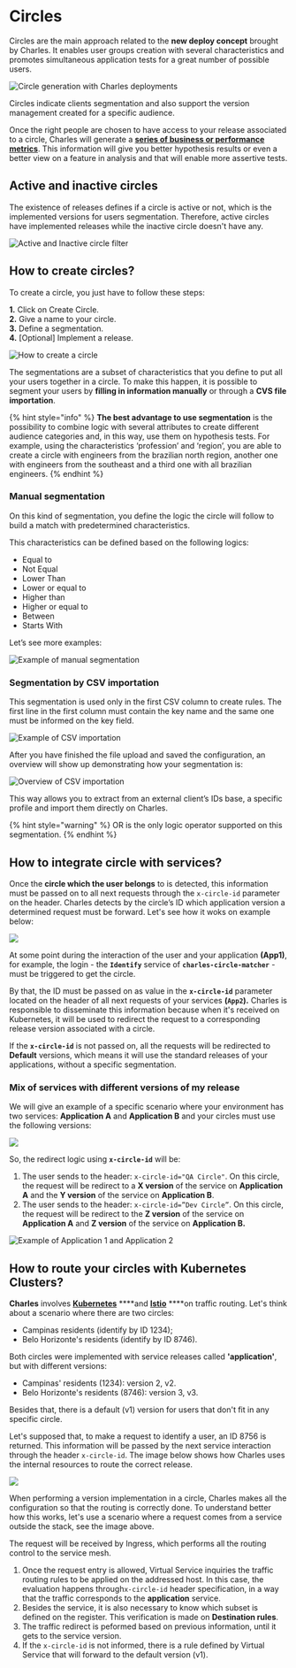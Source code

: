 # Circles

Circles are the main approach related to the **new deploy concept** brought by Charles. It enables user groups creation with several characteristics and promotes simultaneous application tests for a great number of possible users. 

![Circle generation with Charles deployments](../.gitbook/assets/circles_bg_white.jpg)

Circles indicate clients segmentation and also support the version management created for a specific audience. 

Once the right people are chosen to have access to your release associated to a circle, Charles will generate a [**series of business or performance metrics**](https://docs.charlescd.io/v/v0.2.1-en/reference/metrics). This information will give you better hypothesis results or even a better view on a feature in analysis and that will enable more assertive tests.

## Active and inactive circles

The existence of releases defines if a circle is active or not, which is the implemented versions for users segmentation. Therefore, active circles have implemented releases while the inactive circle doesn't have any.

 

![Active and Inactive circle filter](https://gblobscdn.gitbook.com/assets%2F-LzaqMnnQTjZO7P6hApv%2F-M7rKxDdQhwf1rfMyili%2F-M7rMicKEB9xYtEJ-28B%2Fchrome-capture%20%282%29.gif?alt=media&token=04dfdbc0-4976-489e-aee4-44ec4946640f)

## How to create circles?

To create a circle, you just have to follow these steps:

**1.** Click on Create Circle.  
**2.** Give a name to your circle.  
**3.** Define a segmentation.  
**4.** \[Optional\] Implement a release.

![  How to create a circle](../.gitbook/assets/criar-circulo.gif)

The segmentations are a subset of characteristics that you define to put all your users together in a circle. To make this happen, it is possible to segment your users by **filling in information manually** or through a **CVS file importation**.   


{% hint style="info" %}
**The best advantage to use segmentation** is the possibility to combine logic with several attributes to create different audience categories and, in this way, use them on hypothesis tests. For example, using the characteristics ‘profession’ and ‘region’, you are able to create a circle with engineers from the brazilian north region, another one with engineers from the southeast and a third one with all brazilian engineers.
{% endhint %}



### **Manual segmentation**

On this kind of segmentation, you define the logic the circle will follow to build a match with predetermined characteristics.

This characteristics can be defined based on the following logics:

* Equal to
* Not Equal
* Lower Than
* Lower or equal to
* Higher than
* Higher or equal to
* Between
* Starts With

Let’s see more examples:

![Example of manual segmentation](https://lh6.googleusercontent.com/5hg_2ZW34hb69J69-MtDNctjLJX5-gwBP9kgN6Bto9_tm2tK9DL-rgmvTleoVihRft37P2QmcA6MzBc3Uj_vguGM9VQVc9fhKEpittLr8LXxvThC3dewpNGsEYSHXp6KfhX8GGx_)

### **Segmentation by CSV importation**

This segmentation is used only in the first CSV column to create rules. The first line in the first column must contain the key name and the same one must be informed on the key field.  


![Example of CSV importation](https://gblobscdn.gitbook.com/assets%2F-LzaqMnnQTjZO7P6hApv%2F-M7rONJV5n28i7pTtM-C%2F-M7rS51dpK-0mabN_xP4%2Fimage.png?alt=media&token=10e21e5d-48bd-496a-bbac-dac677732fd2)

After you have finished the file upload and saved the configuration, an overview will show up demonstrating how your segmentation is:   


![Overview of CSV importation](https://gblobscdn.gitbook.com/assets%2F-LzaqMnnQTjZO7P6hApv%2F-M7rONJV5n28i7pTtM-C%2F-M7rTw1eEWjh8orNB-pS%2Fimage.png?alt=media&token=a9ac51d8-985b-4b67-9f98-5ffa276faee6)

This way allows you to extract from an external client’s IDs base, a specific profile and import them directly on Charles.   


{% hint style="warning" %}
OR is the only logic operator supported on this segmentation. 
{% endhint %}

## How to integrate circle with services?

Once the **circle which the user belongs** to is detected, this information must be passed on to all next requests through the `x-circle-id` parameter on the header. Charles detects by the circle’s ID which application version a determined request must be forward. Let's see how it woks on example below: 

![](../.gitbook/assets/como_integrar_circulos_com_servicos_copy.png)

At some point during the interaction of the user and your application **\(App1\)**, for example,  the login - the **`Identify`** service of **`charles-circle-matcher`** - must be triggered to get the circle. 

By that, the ID must be passed on as value in the **`x-circle-id`** parameter located on the header of all next requests of your services **\(`App2`\).** Charles is responsible to disseminate this information because when it's received on Kubernetes, it will be used to redirect the request to a corresponding release version associated with a circle.   
  
If the **`x-circle-id`** is not passed on, all the requests will be redirected to **Default** versions, which means it will use the standard releases of your applications, without a specific segmentation. 

### **Mix of services with different versions of my release** 

We will give an example of a specific scenario where your environment has two services: **Application A** and **Application B** and your circles must use the following versions:

![](../.gitbook/assets/versoes_diferentes_na_minha_release_eng.png)

  
So, the redirect logic using **`x-circle-id`** will be:

1. The user sends to the header:  `x-circle-id="QA Circle"`. On this circle, the request will be redirect to a **X version** of the service on **Application A** and the **Y version** of the service on **Application B**. 
2. The user sends to the header:  `x-circle-id=”Dev Circle”`. On this circle, the request will be redirect to the **Z version** of the service on **Application A** and **Z version** of the service on **Application B.** 

![Example of Application 1 and Application 2](../.gitbook/assets/versoes_diferentes_na_minha_release_ii_eng.png)

## How to route your circles with Kubernetes Clusters? 

**Charles** involves [**Kubernetes**](https://kubernetes.io/docs/home/) ****and [**Istio**](https://istio.io/docs/) ****on traffic routing. Let's think about a scenario where there are two circles:

* Campinas residents \(identify by ID 1234\);
* Belo Horizonte's residents \(identify by ID 8746\).

Both circles were implemented with service releases called **'application'**, but with different versions:

* Campinas' residents \(1234\): version 2, v2.
* Belo Horizonte's residents \(8746\): version 3, v3.

Besides that, there is a default \(v1\) version for users that don't fit in any specific circle.

Let's supposed that, to make a request to identify a user, an ID 8756 is returned. This information will be passed by the next service interaction through the header `x-circle-id`. The image below shows how Charles uses the internal resources to route the correct release. 

![](https://gblobscdn.gitbook.com/assets%2F-LzaqMnnQTjZO7P6hApv%2F-M7yHDr-VbK_tS0wCwGh%2F-M7yIFBInQf9HruABKEt%2FScreen_Shot_2020-05-22_at_10.08.35.png?alt=media&token=7b73c615-db6c-438e-a142-e4c131b6d606)

When performing a version implementation in a circle, Charles makes all the configuration so that the routing is correctly done. To understand better how this works, let's use a scenario where a request comes from a service outside the stack, see the image above.

The request will be received by Ingress, which performs all the routing control to the service mesh.

1. Once the request entry is allowed, Virtual Service inquiries the traffic routing rules to be applied on the addressed host. In this case, the evaluation happens through`x-circle-id` header specification, in a way that the traffic corresponds to the **application** service. 
2. Besides the service, it is also necessary to know which subset is defined on the register. This verification is made on **Destination rules**. 
3. The traffic redirect is peformed based on previous information, until it gets to the service version. 
4. If the `x-circle-id` is not informed, there is a rule defined by Virtual Service that will forward to the default version \(v1\). 

